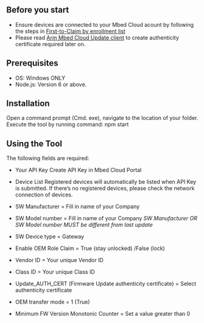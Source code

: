 ## Before you start

* Ensure devices are connected to your Mbed Cloud acount by following the steps in [First-to-Claim by enrollment list](https://cloud.mbed.com/docs/current/connecting/device-ownership.html)
* Please read [Arm Mbed Cloud Update client](https://cloud.mbed.com/docs/current/updating-firmware/client-side.html) to create authenticity certificate required later on.


## Prerequisites
* OS: Windows ONLY
* Node.js: Version 6 or above.


## Installation
Open a command prompt (Cmd. exe), navigate to the location of your folder.
Execute the tool by running command:
    npm start


## Using the Tool

The following fields are required: 

* Your API Key
   Create API Key in Mbed Cloud Portal

* Device List
   Registered devices will automatically be listed when API Key is submitted.
   If there’s no registered devices, please check the network connection of devices.

* SW Manufacturer = Fill in name of your Company
* SW Model number = Fill in name of your Company
*SW Manufacturer OR SW Model number MUST be different from last update*

* SW Device type = Gateway
* Enable OEM Role Claim = True  (stay unlocked) /False (lock)
* Vendor ID = Your unique Vendor ID
* Class ID = Your unique Class ID
* Update_AUTH_CERT (Firmware Update authenticity certificate) = Select authenticity certificate
* OEM transfer mode = 1 (True)
* Minimum FW Version Monotonic Counter = Set a value greater than 0

